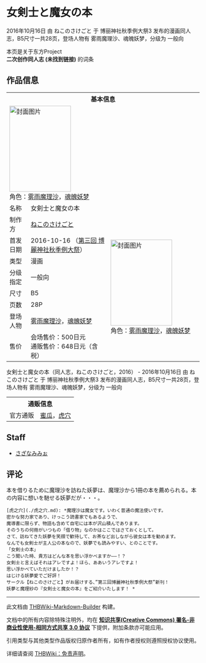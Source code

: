 # 女剣士と魔女の本

<!-- source html: G:\repos\THBWiki-Markdown-Builder\THBWikiMarkdown\Temp\main\3\33\ns0%3A%E5%A5%B3%E5%89%A3%E5%A3%AB%E3%81%A8%E9%AD%94%E5%A5%B3%E3%81%AE%E6%9C%AC.html -->

2016年10月16日 由 ねこのさけごと 于 博丽神社秋季例大祭3 发布的漫画同人志，B5尺寸一共28页，登场人物有 雾雨魔理沙、魂魄妖梦，分级为 一般向

本页是关于东方Project  
 **二次创作同人志 (未找到链接)** 的词条
## 作品信息

<table><tbody><tr><th colspan="3">基本信息</th></tr><tr><td class="cover-artwork-mobile" colspan="2"><a href="./文件-女剣士と魔女の本封面.jpg.md" class="image" title="封面图片"><img alt="封面图片" src="https://upload.thwiki.cc/thumb/f/fc/%E5%A5%B3%E5%89%A3%E5%A3%AB%E3%81%A8%E9%AD%94%E5%A5%B3%E3%81%AE%E6%9C%AC%E5%B0%81%E9%9D%A2.jpg/160px-%E5%A5%B3%E5%89%A3%E5%A3%AB%E3%81%A8%E9%AD%94%E5%A5%B3%E3%81%AE%E6%9C%AC%E5%B0%81%E9%9D%A2.jpg" decoding="async" loading="lazy" width="160" height="224" srcset="https://upload.thwiki.cc/thumb/f/fc/%E5%A5%B3%E5%89%A3%E5%A3%AB%E3%81%A8%E9%AD%94%E5%A5%B3%E3%81%AE%E6%9C%AC%E5%B0%81%E9%9D%A2.jpg/240px-%E5%A5%B3%E5%89%A3%E5%A3%AB%E3%81%A8%E9%AD%94%E5%A5%B3%E3%81%AE%E6%9C%AC%E5%B0%81%E9%9D%A2.jpg 1.5x, https://upload.thwiki.cc/thumb/f/fc/%E5%A5%B3%E5%89%A3%E5%A3%AB%E3%81%A8%E9%AD%94%E5%A5%B3%E3%81%AE%E6%9C%AC%E5%B0%81%E9%9D%A2.jpg/320px-%E5%A5%B3%E5%89%A3%E5%A3%AB%E3%81%A8%E9%AD%94%E5%A5%B3%E3%81%AE%E6%9C%AC%E5%B0%81%E9%9D%A2.jpg 2x" data-file-width="600" data-file-height="840"></a><div class="cover-char">角色：<a href="./雾雨魔理沙.md" title="雾雨魔理沙">雾雨魔理沙</a>，<a href="./魂魄妖梦.md" title="魂魄妖梦">魂魄妖梦</a></div></td>
</tr><tr><td class="label">名称</td><td colspan="2"> 女剣士と魔女の本 </td></tr><tr><td class="label">制作方</td><td><a href="./ねこのさけごと.md" title="ねこのさけごと">ねこのさけごと</a></td><td class="cover-artwork" rowspan="8" style="min-width:224px;"><a href="./文件-女剣士と魔女の本封面.jpg.md" class="image" title="封面图片"><img alt="封面图片" src="https://upload.thwiki.cc/thumb/f/fc/%E5%A5%B3%E5%89%A3%E5%A3%AB%E3%81%A8%E9%AD%94%E5%A5%B3%E3%81%AE%E6%9C%AC%E5%B0%81%E9%9D%A2.jpg/160px-%E5%A5%B3%E5%89%A3%E5%A3%AB%E3%81%A8%E9%AD%94%E5%A5%B3%E3%81%AE%E6%9C%AC%E5%B0%81%E9%9D%A2.jpg" decoding="async" loading="lazy" width="160" height="224" srcset="https://upload.thwiki.cc/thumb/f/fc/%E5%A5%B3%E5%89%A3%E5%A3%AB%E3%81%A8%E9%AD%94%E5%A5%B3%E3%81%AE%E6%9C%AC%E5%B0%81%E9%9D%A2.jpg/240px-%E5%A5%B3%E5%89%A3%E5%A3%AB%E3%81%A8%E9%AD%94%E5%A5%B3%E3%81%AE%E6%9C%AC%E5%B0%81%E9%9D%A2.jpg 1.5x, https://upload.thwiki.cc/thumb/f/fc/%E5%A5%B3%E5%89%A3%E5%A3%AB%E3%81%A8%E9%AD%94%E5%A5%B3%E3%81%AE%E6%9C%AC%E5%B0%81%E9%9D%A2.jpg/320px-%E5%A5%B3%E5%89%A3%E5%A3%AB%E3%81%A8%E9%AD%94%E5%A5%B3%E3%81%AE%E6%9C%AC%E5%B0%81%E9%9D%A2.jpg 2x" data-file-width="600" data-file-height="840"></a><div class="cover-char">角色：<a href="./雾雨魔理沙.md" title="雾雨魔理沙">雾雨魔理沙</a>，<a href="./魂魄妖梦.md" title="魂魄妖梦">魂魄妖梦</a></div></td>
</tr><tr><td class="label">首发日期</td><td>2016-10-16&#160;（<a href="/展会作品列表?e=%E5%8D%9A%E4%B8%BD%E7%A5%9E%E7%A4%BE%E7%A7%8B%E5%AD%A3%E4%BE%8B%E5%A4%A7%E7%A5%AD%233">第三回 博麗神社秋季例大祭</a>）</td></tr><tr><td class="label">类型</td><td>漫画</td></tr><tr><td class="label">分级指定</td><td>一般向</td></tr><tr><td class="label">尺寸</td><td>B5</td></tr><tr><td class="label">页数</td><td>28P</td></tr><tr><td class="label">登场人物</td><td><a href="./雾雨魔理沙.md" title="雾雨魔理沙">雾雨魔理沙</a>，<a href="./魂魄妖梦.md" title="魂魄妖梦">魂魄妖梦</a></td></tr><tr><td class="label">售价</td><td>会场售价：500日元<br>通贩售价：648日元（含税）</td></tr></tbody></table>

女剣士と魔女の本（同人志，ねこのさけごと，2016） - 2016年10月16日 由 ねこのさけごと 于 博丽神社秋季例大祭3 发布的漫画同人志，B5尺寸一共28页，登场人物有 雾雨魔理沙、魂魄妖梦，分级为 一般向

<table><tbody><tr><th colspan="3">通贩信息</th></tr><tr><td class="label">官方通贩</td><td colspan="2"><a rel="nofollow" class="external text" href="https://www.melonbooks.co.jp/detail/detail.php?product_id=186475">蜜瓜</a>，<a rel="nofollow" class="external text" href="https://ec.toranoana.jp/tora_r/ec/item/040030466276">虎穴</a></td></tr></tbody></table>


## Staff
- [さざなみみぉ](./さざなみみぉ.md)

## 评论
  
本を借りるために魔理沙を訪ねた妖夢は、魔理沙から1冊の本を薦められる。本の内容に想いを馳せる妖夢だが・・・。
  

```
[虎之穴](./虎之穴.md): *魔理沙は魔女です。いわく普通の魔法使いです。  
密かな努力家であり、けっこう読書家でもあるようで、  
魔導書に限らず、物語も含めて自宅には本が沢山積んであります。  
そのうちの何冊がいつもの「借り物」なのかはここではさておくとして。  
さて、訪ねてきた妖夢を笑顔で歓待して、お茶など出しながら彼女は本を勧めます。  
なんでも女剣士が主人公の本なので、妖夢でも読みやすい、とのことです。  
「女剣士の本」  
こう聞いた時、貴方はどんな本を思い浮かべますか――！？  
女剣士と言えばそれはアレですよ！ほら、ああいうアレですよ！   
思い浮かべていただけましたか！？   
はじける妖夢愛でご好評！  
サークル【ねこのさけごと】がお届けする、”第三回博麗神社秋季例大祭”新刊！  
妖夢と魔理紗の『女剣士と魔女の本』をご紹介いたします！ * 
```

  
  

  





---

此文档由 [THBWiki-Markdown-Builder](https://github.com/Delsin-Yu/THBWiki-Markdown-Builder) 构建。

文档中的所有内容除特殊注明外，均在 [**知识共享(Creative Commons) 署名-非商业性使用-相同方式共享 3.0 协议**](https://creativecommons.org/licenses/by-sa/3.0/deed.zh-hans) 下提供，附加条款亦可能应用。

引用类型与其他类型作品版权归原作者所有，如有作者授权则遵照授权协议使用。

详细请查阅 [THBWiki：免责声明](https://thbwiki.cc/THBWiki:%E5%85%8D%E8%B4%A3%E5%A3%B0%E6%98%8E)。

